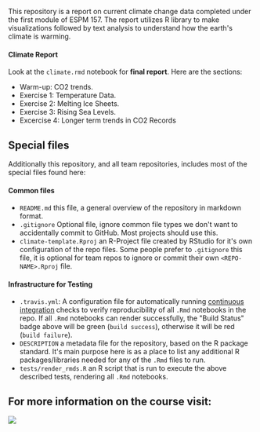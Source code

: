 
This repository is a report on current climate change data completed under the first module of ESPM 157. The report utilizes R library to make visualizations followed by text analysis to understand how the earth's climate is warming.  

#### Climate Report

Look at the `climate.rmd` notebook for **final report**. Here are the sections:

* Warm-up: CO2 trends.
* Exercise 1: Temperature Data.
* Exercise 2: Melting Ice Sheets.
* Exercise 3: Rising Sea Levels.
* Excercise 4: Longer term trends in CO2 Records
  
## Special files

Additionally this repository, and all team repositories, includes most of the special files found here:

#### Common files

- `README.md` this file, a general overview of the repository in markdown format.  
- `.gitignore` Optional file, ignore common file types we don't want to accidentally commit to GitHub. Most projects should use this. 
- `climate-template.Rproj` an R-Project file created by RStudio for it's own configuration of the repo files.  Some people prefer to `.gitignore` this file, it is optional for team repos to ignore or commit their own `<REPO-NAME>.Rproj` file. 

#### Infrastructure for Testing

- `.travis.yml`: A configuration file for automatically running [continuous integration](https://travis-ci.com) checks to verify reproducibility of all `.Rmd` notebooks in the repo.  If all `.Rmd` notebooks can render successfully, the "Build Status" badge above will be green (`build success`), otherwise it will be red (`build failure`).  
- `DESCRIPTION` a metadata file for the repository, based on the R package standard. It's main purpose here is as a place to list any additional R packages/libraries needed for any of the `.Rmd` files to run.
- `tests/render_rmds.R` an R script that is run to execute the above described tests, rendering all `.Rmd` notebooks. 

## **For more information on the course visit:**

[![](assignment/classpic.JPG)](https://espm-157.carlboettiger.info/)


